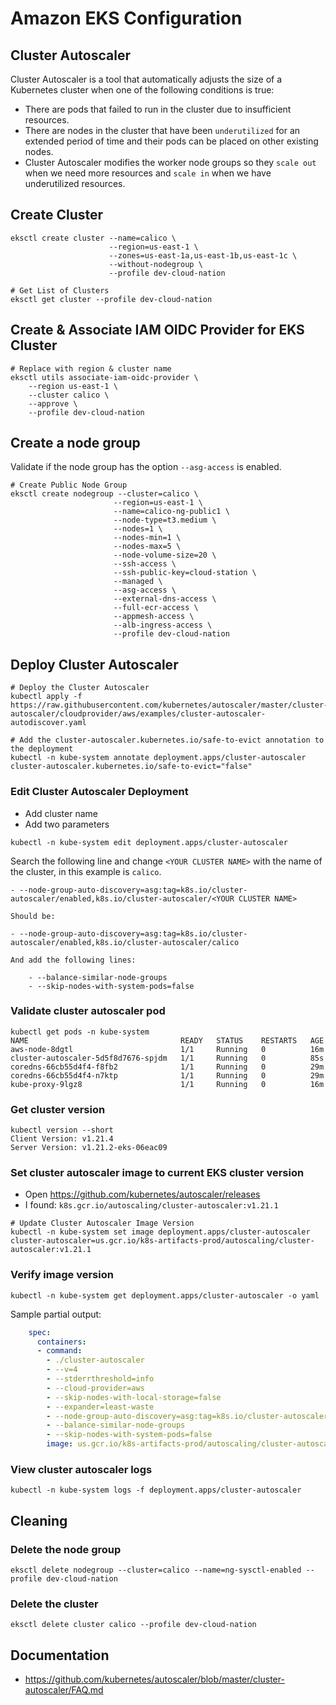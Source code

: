 # Amazon EKS Configuration

## Cluster Autoscaler

Cluster Autoscaler is a tool that automatically adjusts the size of a Kubernetes cluster when one of the following conditions is true:

- There are pods that failed to run in the cluster due to insufficient resources.
- There are nodes in the cluster that have been `underutilized` for an extended period of time and their pods can be placed on other existing nodes.
- Cluster Autoscaler modifies the worker node groups so they `scale out` when we need more resources and `scale in` when we have underutilized resources.

## Create Cluster

```
eksctl create cluster --name=calico \
                      --region=us-east-1 \
                      --zones=us-east-1a,us-east-1b,us-east-1c \
                      --without-nodegroup \
                      --profile dev-cloud-nation

# Get List of Clusters
eksctl get cluster --profile dev-cloud-nation
```

## Create & Associate IAM OIDC Provider for EKS Cluster

```
# Replace with region & cluster name
eksctl utils associate-iam-oidc-provider \
    --region us-east-1 \
    --cluster calico \
    --approve \
    --profile dev-cloud-nation
```

## Create a node group

Validate if the node group has the option `--asg-access` is enabled.

```
# Create Public Node Group   
eksctl create nodegroup --cluster=calico \
                       --region=us-east-1 \
                       --name=calico-ng-public1 \
                       --node-type=t3.medium \
                       --nodes=1 \
                       --nodes-min=1 \
                       --nodes-max=5 \
                       --node-volume-size=20 \
                       --ssh-access \
                       --ssh-public-key=cloud-station \
                       --managed \
                       --asg-access \
                       --external-dns-access \
                       --full-ecr-access \
                       --appmesh-access \
                       --alb-ingress-access \
                       --profile dev-cloud-nation
```

## Deploy Cluster Autoscaler

```
# Deploy the Cluster Autoscaler
kubectl apply -f https://raw.githubusercontent.com/kubernetes/autoscaler/master/cluster-autoscaler/cloudprovider/aws/examples/cluster-autoscaler-autodiscover.yaml

# Add the cluster-autoscaler.kubernetes.io/safe-to-evict annotation to the deployment
kubectl -n kube-system annotate deployment.apps/cluster-autoscaler cluster-autoscaler.kubernetes.io/safe-to-evict="false"
```

### Edit Cluster Autoscaler Deployment

- Add cluster name
- Add two parameters

```
kubectl -n kube-system edit deployment.apps/cluster-autoscaler
```

Search the following line and change `<YOUR CLUSTER NAME>` with the name of the cluster, in this example is `calico`.

```
- --node-group-auto-discovery=asg:tag=k8s.io/cluster-autoscaler/enabled,k8s.io/cluster-autoscaler/<YOUR CLUSTER NAME>

Should be:

- --node-group-auto-discovery=asg:tag=k8s.io/cluster-autoscaler/enabled,k8s.io/cluster-autoscaler/calico

And add the following lines:

    - --balance-similar-node-groups
    - --skip-nodes-with-system-pods=false
```

### Validate cluster autoscaler pod

```
kubectl get pods -n kube-system
NAME                                  READY   STATUS    RESTARTS   AGE
aws-node-8dgtl                        1/1     Running   0          16m
cluster-autoscaler-5d5f8d7676-spjdm   1/1     Running   0          85s
coredns-66cb55d4f4-f8fb2              1/1     Running   0          29m
coredns-66cb55d4f4-n7ktp              1/1     Running   0          29m
kube-proxy-9lgz8                      1/1     Running   0          16m
```

### Get cluster version

```
kubectl version --short
Client Version: v1.21.4
Server Version: v1.21.2-eks-06eac09
```

### Set cluster autoscaler image to current EKS cluster version

- Open https://github.com/kubernetes/autoscaler/releases
- I found: `k8s.gcr.io/autoscaling/cluster-autoscaler:v1.21.1`

```
# Update Cluster Autoscaler Image Version
kubectl -n kube-system set image deployment.apps/cluster-autoscaler cluster-autoscaler=us.gcr.io/k8s-artifacts-prod/autoscaling/cluster-autoscaler:v1.21.1
```

### Verify image version

```
kubectl -n kube-system get deployment.apps/cluster-autoscaler -o yaml
```

Sample partial output:

```yaml
    spec:
      containers:
      - command:
        - ./cluster-autoscaler
        - --v=4
        - --stderrthreshold=info
        - --cloud-provider=aws
        - --skip-nodes-with-local-storage=false
        - --expander=least-waste
        - --node-group-auto-discovery=asg:tag=k8s.io/cluster-autoscaler/enabled,k8s.io/cluster-autoscaler/calico
        - --balance-similar-node-groups
        - --skip-nodes-with-system-pods=false
        image: us.gcr.io/k8s-artifacts-prod/autoscaling/cluster-autoscaler:v1.21.1
```

### View cluster autoscaler logs

```
kubectl -n kube-system logs -f deployment.apps/cluster-autoscaler
```

## Cleaning

### Delete the node group

```
eksctl delete nodegroup --cluster=calico --name=ng-sysctl-enabled --profile dev-cloud-nation
```

### Delete the cluster

```
eksctl delete cluster calico --profile dev-cloud-nation
```

## Documentation

- https://github.com/kubernetes/autoscaler/blob/master/cluster-autoscaler/FAQ.md
